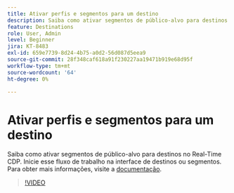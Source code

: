 ```yaml
---
title: Ativar perfis e segmentos para um destino
description: Saiba como ativar segmentos de público-alvo para destinos no Real-Time CDP.  Inicie esse fluxo de trabalho na interface de destinos ou segmentos.
feature: Destinations
role: User, Admin
level: Beginner
jira: KT-8483
exl-id: 659e7739-8d24-4b75-a0d2-56d087d5eea9
source-git-commit: 28f348caf618a91f230227aa19471b919e68d95f
workflow-type: tm+mt
source-wordcount: '64'
ht-degree: 0%

---
```


# Ativar perfis e segmentos para um destino

Saiba como ativar segmentos de público-alvo para destinos no Real-Time CDP.  Inicie esse fluxo de trabalho na interface de destinos ou segmentos. Para obter mais informações, visite a [documentação](https://experienceleague.adobe.com/docs/experience-platform/destinations/ui/activate/activation-overview.html).

>[!VIDEO](https://video.tv.adobe.com/v/336046/?learn=on)

